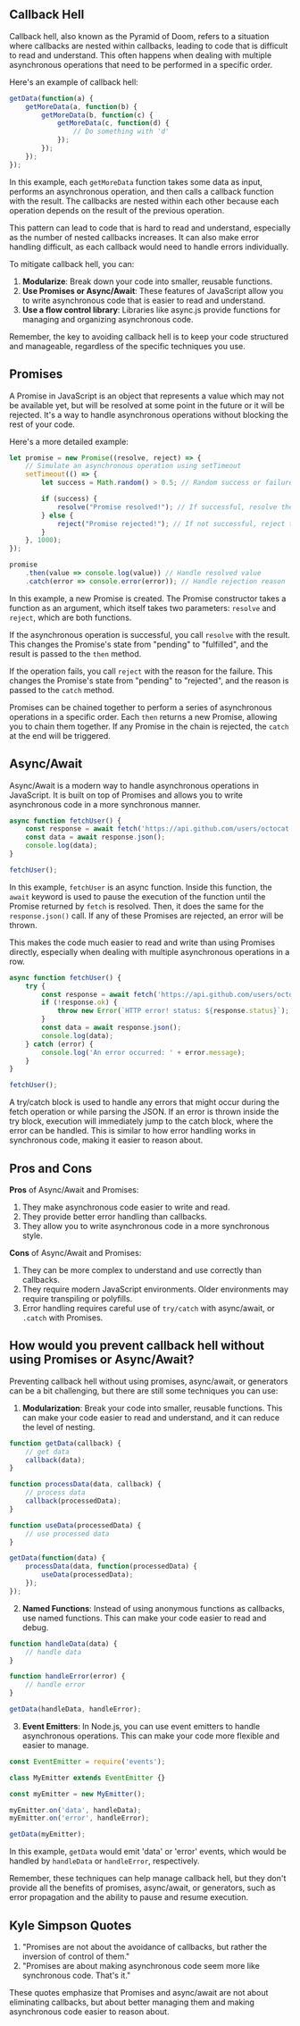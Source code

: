 ## Callback Hell

Callback hell, also known as the Pyramid of Doom, refers to a situation where callbacks are nested within callbacks, leading to code that is difficult to read and understand. This often happens when dealing with multiple asynchronous operations that need to be performed in a specific order.

Here's an example of callback hell:

```javascript
getData(function(a) {
    getMoreData(a, function(b) {
        getMoreData(b, function(c) {
            getMoreData(c, function(d) {
                // Do something with 'd'
            });
        });
    });
});
```

In this example, each `getMoreData` function takes some data as input, performs an asynchronous operation, and then calls a callback function with the result. The callbacks are nested within each other because each operation depends on the result of the previous operation.

This pattern can lead to code that is hard to read and understand, especially as the number of nested callbacks increases. It can also make error handling difficult, as each callback would need to handle errors individually.

To mitigate callback hell, you can:

1. **Modularize**: Break down your code into smaller, reusable functions.
2. **Use Promises or Async/Await**: These features of JavaScript allow you to write asynchronous code that is easier to read and understand.
3. **Use a flow control library**: Libraries like async.js provide functions for managing and organizing asynchronous code.

Remember, the key to avoiding callback hell is to keep your code structured and manageable, regardless of the specific techniques you use.

## Promises

A Promise in JavaScript is an object that represents a value which may not be available yet, but will be resolved at some point in the future or it will be rejected. It's a way to handle asynchronous operations without blocking the rest of your code.

Here's a more detailed example:

```javascript
let promise = new Promise((resolve, reject) => {
    // Simulate an asynchronous operation using setTimeout
    setTimeout(() => {
        let success = Math.random() > 0.5; // Random success or failure

        if (success) {
            resolve("Promise resolved!"); // If successful, resolve the promise
        } else {
            reject("Promise rejected!"); // If not successful, reject the promise
        }
    }, 1000);
});

promise
    .then(value => console.log(value)) // Handle resolved value
    .catch(error => console.error(error)); // Handle rejection reason
```

In this example, a new Promise is created. The Promise constructor takes a function as an argument, which itself takes two parameters: `resolve` and `reject`, which are both functions. 

If the asynchronous operation is successful, you call `resolve` with the result. This changes the Promise's state from "pending" to "fulfilled", and the result is passed to the `then` method.

If the operation fails, you call `reject` with the reason for the failure. This changes the Promise's state from "pending" to "rejected", and the reason is passed to the `catch` method.

Promises can be chained together to perform a series of asynchronous operations in a specific order. Each `then` returns a new Promise, allowing you to chain them together. If any Promise in the chain is rejected, the `catch` at the end will be triggered.


## Async/Await

Async/Await is a modern way to handle asynchronous operations in JavaScript. It is built on top of Promises and allows you to write asynchronous code in a more synchronous manner.

```javascript
async function fetchUser() {
    const response = await fetch('https://api.github.com/users/octocat');
    const data = await response.json();
    console.log(data);
}

fetchUser();
```

In this example, `fetchUser` is an async function. Inside this function, the `await` keyword is used to pause the execution of the function until the Promise returned by `fetch` is resolved. Then, it does the same for the `response.json()` call. If any of these Promises are rejected, an error will be thrown.

This makes the code much easier to read and write than using Promises directly, especially when dealing with multiple asynchronous operations in a row.

```javascript
async function fetchUser() {
    try {
        const response = await fetch('https://api.github.com/users/octocat');
        if (!response.ok) {
            throw new Error(`HTTP error! status: ${response.status}`);
        }
        const data = await response.json();
        console.log(data);
    } catch (error) {
        console.log('An error occurred: ' + error.message);
    }
}

fetchUser();
```

A try/catch block is used to handle any errors that might occur during the fetch operation or while parsing the JSON. If an error is thrown inside the try block, execution will immediately jump to the catch block, where the error can be handled. This is similar to how error handling works in synchronous code, making it easier to reason about.

## Pros and Cons

**Pros** of Async/Await and Promises:

1. They make asynchronous code easier to write and read.
2. They provide better error handling than callbacks.
3. They allow you to write asynchronous code in a more synchronous style.

**Cons** of Async/Await and Promises:

1. They can be more complex to understand and use correctly than callbacks.
2. They require modern JavaScript environments. Older environments may require transpiling or polyfills.
3. Error handling requires careful use of `try/catch` with async/await, or `.catch` with Promises.

## How would you prevent callback hell without using Promises or Async/Await?

Preventing callback hell without using promises, async/await, or generators can be a bit challenging, but there are still some techniques you can use:

1. **Modularization**: Break your code into smaller, reusable functions. This can make your code easier to read and understand, and it can reduce the level of nesting.

```javascript
function getData(callback) {
    // get data
    callback(data);
}

function processData(data, callback) {
    // process data
    callback(processedData);
}

function useData(processedData) {
    // use processed data
}

getData(function(data) {
    processData(data, function(processedData) {
        useData(processedData);
    });
});
```

2. **Named Functions**: Instead of using anonymous functions as callbacks, use named functions. This can make your code easier to read and debug.

```javascript
function handleData(data) {
    // handle data
}

function handleError(error) {
    // handle error
}

getData(handleData, handleError);
```

3. **Event Emitters**: In Node.js, you can use event emitters to handle asynchronous operations. This can make your code more flexible and easier to manage.

```javascript
const EventEmitter = require('events');

class MyEmitter extends EventEmitter {}

const myEmitter = new MyEmitter();

myEmitter.on('data', handleData);
myEmitter.on('error', handleError);

getData(myEmitter);
```

In this example, `getData` would emit 'data' or 'error' events, which would be handled by `handleData` or `handleError`, respectively.

Remember, these techniques can help manage callback hell, but they don't provide all the benefits of promises, async/await, or generators, such as error propagation and the ability to pause and resume execution.

## Kyle Simpson Quotes

1. "Promises are not about the avoidance of callbacks, but rather the inversion of control of them."
2. "Promises are about making asynchronous code seem more like synchronous code. That's it."

These quotes emphasize that Promises and async/await are not about eliminating callbacks, but about better managing them and making asynchronous code easier to reason about.